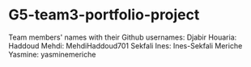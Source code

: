 # G5-team3-portfolio-project
Team members' names with their Github usernames:
Djabir Houaria:
Haddoud Mehdi: MehdiHaddoud701
Sekfali Ines: Ines-Sekfali
Meriche Yasmine: yasminemeriche